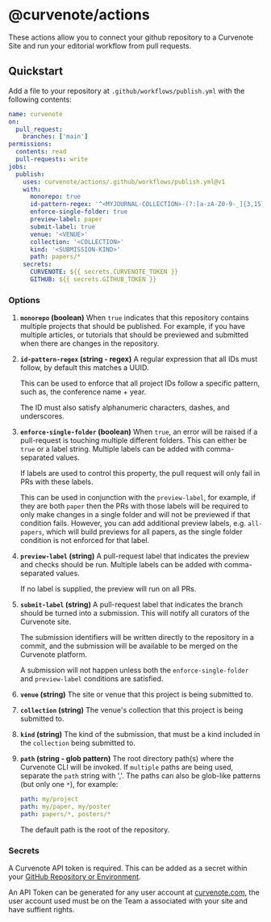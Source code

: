 # @curvenote/actions

These actions allow you to connect your github repository to a Curvenote Site and run your editorial workflow from pull requests.

## Quickstart

Add a file to your repository at `.github/workflows/publish.yml` with the following contents:

```yaml
name: curvenote
on:
  pull_request:
    branches: ['main']
permissions:
  contents: read
  pull-requests: write
jobs:
  publish:
    uses: curvenote/actions/.github/workflows/publish.yml@v1
    with:
      monorepo: true
      id-pattern-regex: '^<MYJOURNAL-COLLECTION>-(?:[a-zA-Z0-9-_]{3,15})$'
      enforce-single-folder: true
      preview-label: paper
      submit-label: true
      venue: '<VENUE>'
      collection: '<COLLECTION>'
      kind: '<SUBMISSION-KIND>'
      path: papers/*
    secrets:
      CURVENOTE: ${{ secrets.CURVENOTE_TOKEN }}
      GITHUB: ${{ secrets.GITHUB_TOKEN }}
```

### Options

1. **`monorepo` (boolean)**
   When `true` indicates that this repository contains multiple projects that should be published. For example, if you have multiple articles, or tutorials that should be previewed and submitted when there are changes in the repository.

1. **`id-pattern-regex` (string - regex)**
   A regular expression that all IDs must follow, by default this matches a UUID.

   This can be used to enforce that all project IDs follow a specific pattern, such as,
   the conference name + year.

   The ID must also satisfy alphanumeric characters, dashes, and underscores.

1. **`enforce-single-folder` (boolean)**
   When `true`, an error will be raised if a pull-request is touching multiple
   different folders. This can either be `true` or a label string.
   Multiple labels can be added with comma-separated values.

   If labels are used to control this property, the pull request will only fail in
   PRs with these labels.

   This can be used in conjunction with the `preview-label`, for example, if they
   are both `paper` then the PRs with those labels will be required to only make changes
   in a single folder and will not be previewed if that condition fails.
   However, you can add additional preview labels, e.g. `all-papers`, which will build
   previews for all papers, as the single folder condition is not enforced for that label.

1. **`preview-label` (string)**
   A pull-request label that indicates the preview and checks should be run.
   Multiple labels can be added with comma-separated values.

   If no label is supplied, the preview will run on all PRs.

1. **`submit-label` (string)**
   A pull-request label that indicates the branch should be turned into a submission.
   This will notify all curators of the Curvenote site.

   The submission identifiers will be written directly to the repository in a commit,
   and the submission will be available to be merged on the Curvenote platform.

   A submission will not happen unless both the `enforce-single-folder` and `preview-label`
   conditions are satisfied.

1. **`venue` (string)**
   The site or venue that this project is being submitted to.

1. **`collection` (string)**
   The venue's collection that this project is being submitted to.

1. **`kind` (string)**
   The kind of the submission, that must be a kind included in the `collection` being submitted to.

1. **`path` (string - glob pattern)**
   The root directory path(s) where the Curvenote CLI will be invoked. If `multiple` paths are being used, separate the `path` string with ','. The paths can also be glob-like patterns (but only one `*`), for example:

   ```yaml
   path: my/project
   path: my/paper, my/poster
   path: papers/*, posters/*
   ```

   The default path is the root of the repository.

### Secrets

A Curvenote API token is required. This can be added as a secret within your [GitHub Repository or Environment](https://docs.github.com/en/actions/security-guides/using-secrets-in-github-actions).

An API Token can be generated for any user account at [curvenote.com](https://curvenote.com/profile?settings=true&tab=profile-api&subtab=general), the user account used must be on the Team a associated with your site and have suffient rights.
